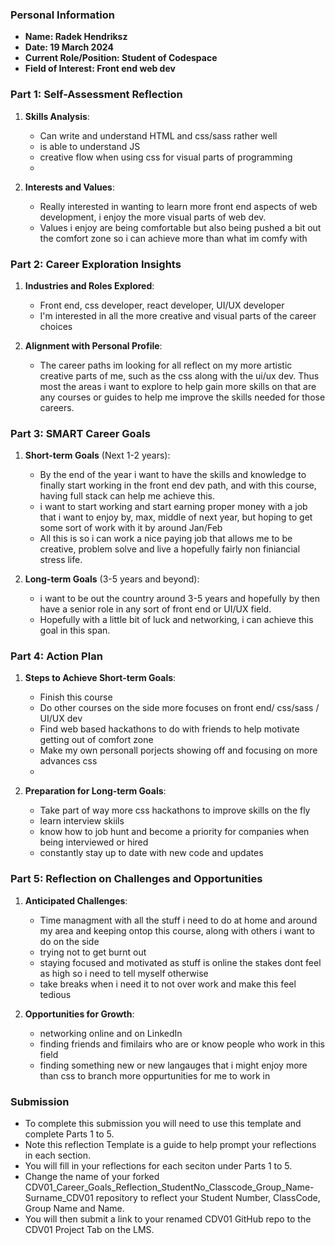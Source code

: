 
### Personal Information

- **Name: Radek Hendriksz**
- **Date: 19 March 2024**
- **Current Role/Position: Student of Codespace**
- **Field of Interest: Front end web dev**

### Part 1: Self-Assessment Reflection

1. **Skills Analysis**:
    
    - Can write and understand HTML and css/sass rather well
    - is able to understand JS
    - creative flow when using css for visual parts of programming
    - 
2. **Interests and Values**:
    
    - Really interested in wanting to learn more front end aspects of web development, i enjoy the more visual parts of web dev.
    - Values i enjoy are being comfortable but also being pushed a bit out the comfort zone so i can achieve more than what im comfy with

### Part 2: Career Exploration Insights

1. **Industries and Roles Explored**:
    
    - Front end, css developer, react developer, UI/UX developer
    - I'm interested in all the more creative and visual parts of the career choices
      
2. **Alignment with Personal Profile**:
  
    - The career paths im looking for all reflect on my more artistic creative parts of me, such as the css along with the ui/ux dev. Thus most the areas i want to explore to help gain more skills on that are any courses or guides to help
       me improve the skills needed for those careers.

### Part 3: SMART Career Goals

1. **Short-term Goals** (Next 1-2 years):
      
    - By the end of the year i want to have the skills and knowledge to finally start working in the front end dev path, and with this course, having full stack can help me achieve this.
    - i want to start working and start earning proper money with a job that i want to enjoy by, max, middle of next year, but hoping to get some sort of work with it by around Jan/Feb
    - All this is so i can work a nice paying job that allows me to be creative, problem solve and live a hopefully fairly non finiancial stress life.
2. **Long-term Goals** (3-5 years and beyond):
    
    - i want to be out the country around 3-5 years and hopefully by then have a senior role in any sort of front end or UI/UX field.
    - Hopefully with a little bit of luck and networking, i can achieve this goal in this span.

### Part 4: Action Plan

1. **Steps to Achieve Short-term Goals**:
  
    - Finish this course
    - Do other courses on the side more focuses on front end/ css/sass / UI/UX dev
    - Find web based hackathons to do with friends to help motivate getting out of comfort zone
    - Make my own personall porjects showing off and focusing on more advances css
    - 
2. **Preparation for Long-term Goals**:
    
    - Take part of way more css hackathons to improve skills on the fly
    - learn interview skiils
    - know how to job hunt and become a priority for companies when being interviewed or hired
    - constantly stay up to date with new code and updates

### Part 5: Reflection on Challenges and Opportunities

1. **Anticipated Challenges**:

    - Time managment with all the stuff i need to do at home and around my area and keeping ontop this course, along with others i want to do on the side
    - trying not to get burnt out
    - staying focused and motivated as stuff is online the stakes dont feel as high so i need to tell myself otherwise
    - take breaks when i need it to not over work and make this feel tedious
2. **Opportunities for Growth**:
    
    - networking online and on LinkedIn
    - finding friends and fimilairs who are or know people who work in this field
    - finding something new or new langauges that i might enjoy more than css to branch more oppurtunities for me to work in

### Submission

- To complete this submission you will need to use this template and complete Parts 1 to 5.
- Note this reflection Template is a guide to help prompt your reflections in each section.
- You will fill in your reflections for each seciton under Parts 1 to 5.
- Change the name of your forked CDV01_Career_Goals_Reflection_StudentNo_Classcode_Group_Name-Surname_CDV01 repository to reflect your Student Number, ClassCode, Group Name and Name.
- You will then submit a link to your renamed CDV01 GitHub repo to the CDV01 Project Tab on the LMS.


